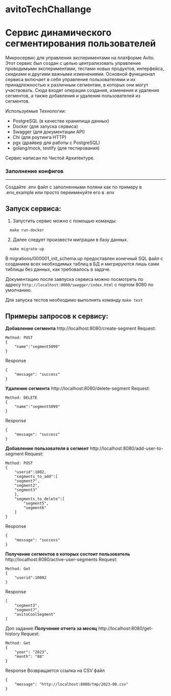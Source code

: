 # avitoTechChallange

# Сервис динамического сегментирования пользователей

Микросервис для управления экспериментами на платформе Avito. Этот сервис был создан с целью централизовать управление проводимыми экспериментами, тестами новых продуктов, интерфейса, скидками и другими важными изменениями. Основной функционал сервиса включает в себя управление пользователями и их принадлежностью к различным сегментам, в которых они могут участвовать. Сюда входят операции создания, изменения и удаления сегментов, а также добавления и удаления пользователей из сегментов.

Используемые Технологии:

- PostgreSQL (в качестве хранилища данных)
- Docker (для запуска сервиса)
- Swagger (для документации API)
- Chi (для роутинга HTTP)
- pgx (драйвер для работы с PostgreSQL)
- golang/mock, testify (для тестирования)

Сервис написан по Чистой Архитектуре.

### Заполнение конфигов
---------------
Создайте .env файл с заполненными поляни как по примеру в .env_example или просто переименуйте его в .env

## Запуск сервиса:

1. Запустить сервис можно с помощью команды:
```shell
  make run-docker
```


2. Далее следует произвести миграции в базу данных.

```shell
  make migrate-up
```

В migrations/000001_init_schema.up предоставлен конечный SQL файл с созданием всех необходимых таблиц в БД и мигрируются лишь сами тиблицы без данных, как требовалось в задаче.

Документацию после завпуска сервиса можно посмотреть по адресу `http://localhost:8080/swagger/index.html` с портом 8080 по умолчанию.

Для запуска тестов необходимо выполнить команду `make test`

## Примеры запросов к сервису:

**Добавление сегмента**
http://localhost:8080/create-segment
Request:
```
Method: POST
{
    "name":"segment5099"
}
```
Response
```
{
    "message": "success"
}
```

**Удаление сегмента**
http://localhost:8080/delete-segment
Request:
```
Method: DELETE
{
    "name":"segment5099"
}
```
Response
```
{
    "message": "success"
}
```

**Добавление пользователя в сегмент**
http://localhost:8080/add-user-to-segment
Request:
```
Method: POST
{
    "userid":1002,
    "segments_to_add":[
    "segment7",
    "segment2",
    "segment3"
    ],
    "segments_to_delete":[
        "segment5",
        "segment6"
    ]
}
```
Response
```
{
    "message": "success"
}
```

**Получение сегментов в которых состоит пользователь**
http://localhost:8080/active-user-segments
Request:
```
Method: Get
{
    "userid":10002
}
```
Response
```
[
    "segment3",
    "segment7",
    "avitoCoolSegment"
]
```

Доп задание **Получение отчета за месяц**
http://localhost:8080/get-history
Request:
```
Method: Get
{
    "year": "2023",
    "month": "08"
}
```
Response Возвращается ссылка на CSV файл
```
{
    "message": "http://localhost:8080/tmp/2023-08.csv"
}
```


	
